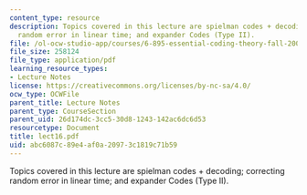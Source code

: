 ```yaml
---
content_type: resource
description: Topics covered in this lecture are spielman codes + decoding; correcting
  random error in linear time; and expander Codes (Type II).
file: /ol-ocw-studio-app/courses/6-895-essential-coding-theory-fall-2004/abc6087c89e4af0a20973c1819c71b59_lect16.pdf
file_size: 258124
file_type: application/pdf
learning_resource_types:
- Lecture Notes
license: https://creativecommons.org/licenses/by-nc-sa/4.0/
ocw_type: OCWFile
parent_title: Lecture Notes
parent_type: CourseSection
parent_uid: 26d174dc-3cc5-30d8-1243-142ac6dc6d53
resourcetype: Document
title: lect16.pdf
uid: abc6087c-89e4-af0a-2097-3c1819c71b59
---
```

Topics covered in this lecture are spielman codes + decoding; correcting random error in linear time; and expander Codes (Type II).